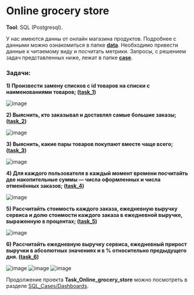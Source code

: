 # Online grocery store

**Tool**: SQL (Postgresql).

У нас имеются данны от онлайн магазина продуктов. Подробнее с данными можно ознакомиться в папке 
**[data](https://github.com/bdi2503/SQL_Cases/tree/main/Task_Online_grocery_store/data/ "Ссылка на папку с данными")**. 
Необходимо привести данные к читаемому виду и посчитать метрики. Запросы, с решением задач представленных ниже, лежат в папке 
**[case](https://github.com/bdi2503/SQL_Cases/tree/main/Task_Online_grocery_store/case/ "Ссылка на папку с проектами")**.

### Задачи:
**1) Произвести замену списков с id товаров на списки с наименованиями товаров;
([task_1](https://github.com/bdi2503/SQL_Cases/blob/main/Task_Online_grocery_store/case/task_1.md/ "Ссылка с решением 1ой задачи"))**

![image](https://github.com/bdi2503/SQL_works_online_grocery_store/assets/142053096/da1cb210-8599-47b0-9e29-ae693d5a8b4e)

**2) Выяснить, кто заказывал и доставлял самые большие заказы;
([task_2](https://github.com/bdi2503/SQL_Cases/blob/main/Task_Online_grocery_store/case/task_2.md/ "Ссылка с решением 2ой задачи"))**

![image](https://github.com/bdi2503/SQL_works_online_grocery_store/assets/142053096/c931f67f-558c-4392-9826-2a4b66555954)

**3) Выяснить, какие пары товаров покупают вместе чаще всего;
([task_3](https://github.com/bdi2503/SQL_Cases/blob/main/Task_Online_grocery_store/case/task_3.md/ "Ссылка с решением 3ей задачи"))**

![image](https://github.com/bdi2503/SQL_works_online_grocery_store/assets/142053096/109aee11-58fa-4aaa-a052-79b9023f66ab)

**4) Для каждого пользователя в каждый момент времени посчитайть две накопительные суммы — числа оформленных и числа отменённых заказов;
([task_4](https://github.com/bdi2503/SQL_Cases/blob/main/Task_Online_grocery_store/case/task_4.md/ "Ссылка с решением 4ой задачи"))**

![image](https://github.com/bdi2503/SQL_works_online_grocery_store/assets/142053096/d16eb817-ac8e-4386-84b4-418a56f41f51)

**5) Рассчитайть стоимость каждого заказа, ежедневную выручку сервиса и долю стоимости каждого заказа в ежедневной выручке, выраженную в процентах;
([task_5](https://github.com/bdi2503/SQL_Cases/blob/main/Task_Online_grocery_store/case/task_5.md/ "Ссылка с решением 5ой задачи"))**

![image](https://github.com/bdi2503/SQL_works_online_grocery_store/assets/142053096/b3a54037-270b-4cea-8882-0fd098dbfc71)

**6) Рассчитайть ежедневную выручку сервиса, ежедневный прирост выручки в абсолютных значениях и в % относительно предыдущего дня.
([task_6](https://github.com/bdi2503/SQL_Cases/blob/main/Task_Online_grocery_store/case/task_6.md/ "Ссылка с решением 6ой задачи"))**

![image](https://github.com/bdi2503/SQL_works_online_grocery_store/assets/142053096/4c7c3fde-5cac-4464-8a42-ac92881703f1)
![image](https://github.com/bdi2503/SQL_works_online_grocery_store/assets/142053096/43acc90c-2980-41d8-83b7-0cff22a772ef)
![image](https://github.com/bdi2503/SQL_works_online_grocery_store/assets/142053096/199c7540-6772-48ad-9175-f5dbb9dc8dad)

Продолжение проекта **Task_Online_grocery_store** можно посмотреть в разделе
[SQL_Cases/Dashboards](https://github.com/bdi2503/SQL_Cases/tree/main/Dashboards "Ссылка на проект").
